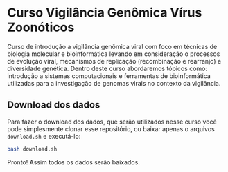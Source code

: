 # Curso Vigilância Genômica Vírus Zoonóticos

Curso de introdução a vigilância genômica viral com foco em técnicas de biologia molecular e bioinformática levando em consideração o processos de evolução viral, mecanismos de replicação (recombinação e rearranjo) e diversidade genética. Dentro deste curso abordaremos tópicos como: introdução a sistemas computacionais e ferramentas de bioinformática utilizadas para a investigação de genomas virais no contexto da vigilância.

## Download dos dados

Para fazer o download dos dados, que serão utilizados nesse curso você pode simplesmente clonar esse repositório, ou baixar apenas o arquivos `download.sh` e executá-lo:

```bash
bash download.sh
```

Pronto! Assim todos os dados serão baixados.